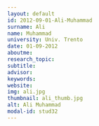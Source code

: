 ```yaml
---
layout: default 
id: 2012-09-01-Ali-Muhammad
surname: Ali
name: Muhammad
university: Univ. Trento
date: 01-09-2012
aboutme: 
research_topic: 
subtitle: 
advisor: 
keywords: 
website: 
img: ali.jpg
thumbnail: ali_thumb.jpg
alt: Ali Muhammad
modal-id: stud32
---
```

